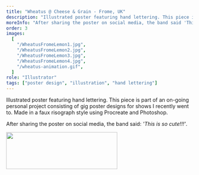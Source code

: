 ```yaml
---
title: "Wheatus @ Cheese & Grain - Frome, UK"
description: "Illustrated poster featuring hand lettering. This piece is part of an on-going personal project consisting of gig poster designs for shows I recently went to. Made in a faux risograph style using Procreate and Photoshop."
moreInfo: "After sharing the poster on social media, the band said 'This is so cute!!!'"
order: 3
images:
  [
    "/WheatusFromeLemon1.jpg",
    "/WheatusFromeLemon2.jpg",
    "/WheatusFromeLemon3.jpg",
    "/WheatusFromeLemon4.jpg",
    "/wheatus-animation.gif",
  ]
role: "Illustrator"
tags: ["poster design", "illustration", "hand lettering"]
---
```


Illustrated poster featuring hand lettering. This piece is part of an on-going personal project consisting of gig poster designs for shows I recently went to. Made in a faux risograph style using Procreate and Photoshop.

After sharing the poster on social media, the band said: _'This is so cute!!!'_.

<img src="WheatusComment.jpg" width="300" height="100">
